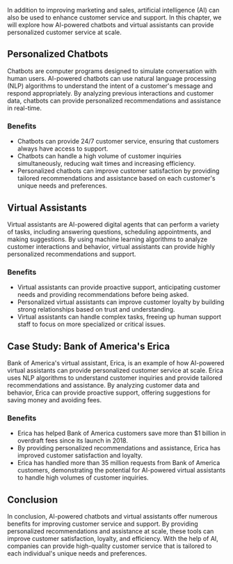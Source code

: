 
In addition to improving marketing and sales, artificial intelligence (AI) can also be used to enhance customer service and support. In this chapter, we will explore how AI-powered chatbots and virtual assistants can provide personalized customer service at scale.

Personalized Chatbots
---------------------

Chatbots are computer programs designed to simulate conversation with human users. AI-powered chatbots can use natural language processing (NLP) algorithms to understand the intent of a customer's message and respond appropriately. By analyzing previous interactions and customer data, chatbots can provide personalized recommendations and assistance in real-time.

### Benefits

* Chatbots can provide 24/7 customer service, ensuring that customers always have access to support.
* Chatbots can handle a high volume of customer inquiries simultaneously, reducing wait times and increasing efficiency.
* Personalized chatbots can improve customer satisfaction by providing tailored recommendations and assistance based on each customer's unique needs and preferences.

Virtual Assistants
------------------

Virtual assistants are AI-powered digital agents that can perform a variety of tasks, including answering questions, scheduling appointments, and making suggestions. By using machine learning algorithms to analyze customer interactions and behavior, virtual assistants can provide highly personalized recommendations and support.

### Benefits

* Virtual assistants can provide proactive support, anticipating customer needs and providing recommendations before being asked.
* Personalized virtual assistants can improve customer loyalty by building strong relationships based on trust and understanding.
* Virtual assistants can handle complex tasks, freeing up human support staff to focus on more specialized or critical issues.

Case Study: Bank of America's Erica
-----------------------------------

Bank of America's virtual assistant, Erica, is an example of how AI-powered virtual assistants can provide personalized customer service at scale. Erica uses NLP algorithms to understand customer inquiries and provide tailored recommendations and assistance. By analyzing customer data and behavior, Erica can provide proactive support, offering suggestions for saving money and avoiding fees.

### Benefits

* Erica has helped Bank of America customers save more than $1 billion in overdraft fees since its launch in 2018.
* By providing personalized recommendations and assistance, Erica has improved customer satisfaction and loyalty.
* Erica has handled more than 35 million requests from Bank of America customers, demonstrating the potential for AI-powered virtual assistants to handle high volumes of customer inquiries.

Conclusion
----------

In conclusion, AI-powered chatbots and virtual assistants offer numerous benefits for improving customer service and support. By providing personalized recommendations and assistance at scale, these tools can improve customer satisfaction, loyalty, and efficiency. With the help of AI, companies can provide high-quality customer service that is tailored to each individual's unique needs and preferences.
